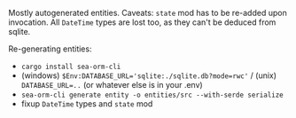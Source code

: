Mostly autogenerated entities.
Caveats: `state` mod has to be re-added upon invocation.
All `DateTime` types are lost too, as they can't be deduced from sqlite.

Re-generating entities:
- `cargo install sea-orm-cli`
- (windows) `$Env:DATABASE_URL='sqlite:./sqlite.db?mode=rwc'` / (unix) `DATABASE_URL=..` (or whatever else is in your .env)
- `sea-orm-cli generate entity -o entities/src --with-serde serialize`
- fixup `DateTime` types and `state` mod